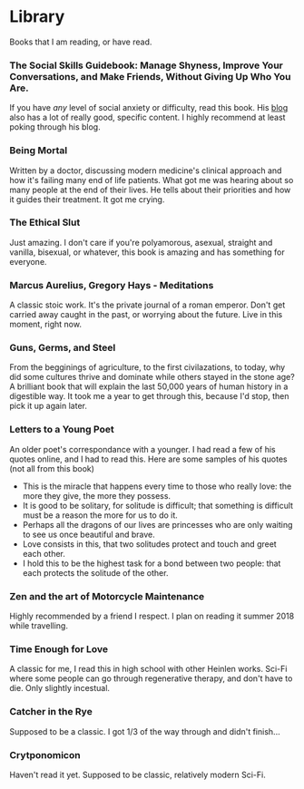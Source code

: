 # Library
Books that I am reading, or have read.

### The Social Skills Guidebook: Manage Shyness, Improve Your Conversations, and Make Friends, Without Giving Up Who You Are.
If you have _any_ level of social anxiety or difficulty, read this book. His [blog](https://www.succeedsocially.com/thesocialskillsguidebook) also has a lot of really good, specific content. I highly recommend at least poking through his blog.

### Being Mortal
Written by a doctor, discussing modern medicine's clinical approach and how it's failing many end of life patients.
What got me was hearing about so many people at the end of their lives. He tells about their priorities and how it guides their treatment. It got me crying.

### The Ethical Slut
Just amazing. I don't care if you're polyamorous, asexual, straight and vanilla, bisexual, or whatever, this book is amazing and has something for everyone.

### Marcus Aurelius, Gregory Hays - Meditations
A classic stoic work. It's the private journal of a roman emperor. Don't get carried away caught in the past, or worrying about the future. Live in this moment, right now.

### Guns, Germs, and Steel
From the begginings of agriculture, to the first civilazations, to today, why did some cultures thrive and dominate while others stayed in the stone age? A brilliant book that will explain the last 50,000 years of human history in a digestible way.
It took me a year to get through this, because I'd stop, then pick it up again later.

### Letters to a Young Poet
An older poet's correspondance with a younger. I had read a few of his quotes online, and I had to read this. Here are some samples of his quotes (not all from this book)
* This is the miracle that happens every time to those who really love: the more they give, the more they possess.
* It is good to be solitary, for solitude is difficult; that something is difficult must be a reason the more for us to do it.
* Perhaps all the dragons of our lives are princesses who are only waiting to see us once beautiful and brave.
* Love consists in this, that two solitudes protect and touch and greet each other.
* I hold this to be the highest task for a bond between two people: that each protects the solitude of the other.

### Zen and the art of Motorcycle Maintenance
Highly recommended by a friend I respect. I plan on reading it summer 2018 while travelling.

### Time Enough for Love
A classic for me, I read this in high school with other Heinlen works. Sci-Fi where some people can go through regenerative therapy, and don't have to die. Only slightly incestual.



### Catcher in the Rye
Supposed to be a classic. I got 1/3 of the way through and didn't finish...

### Crytponomicon
Haven't read it yet. Supposed to be classic, relatively modern Sci-Fi.
